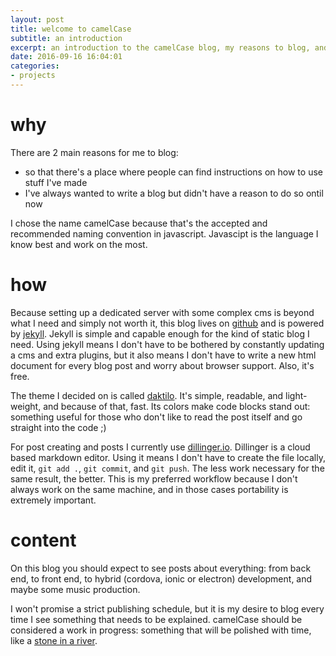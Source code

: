 ```yaml
---
layout: post
title: welcome to camelCase
subtitle: an introduction
excerpt: an introduction to the camelCase blog, my reasons to blog, and the way I go about it
date: 2016-09-16 16:04:01
categories:
- projects
---
```


# why

There are 2 main reasons for me to blog:


- so that there's a place where people can find instructions on how to use stuff I've made
- I've always wanted to write a blog but didn't have a reason to do so ontil now

I chose the name camelCase because that's the accepted and recommended naming convention in javascript. Javascipt is the language I know best and work on the most.

# how

Because setting up a dedicated server with some complex cms is beyond what I need and simply not worth it, this blog lives on [github](https://github.com/obedm503/obedm503.github.io/) and is powered by [jekyll](https://jekyllrb.com). Jekyll is simple and capable enough for the kind of static blog I need. Using jekyll means I don't have to be bothered by constantly updating a cms and extra plugins, but it also means I don't have to write a new html document for every blog post and worry about browser support. Also, it's free.

The theme I decided on is called [daktilo](http://daktilo.github.io/). It's simple, readable, and light-weight, and because of that, fast. Its colors make code blocks stand out: something useful for those who don't like to read the post itself and go straight into the code ;)

For post creating and posts I currently use [dillinger.io](http://dillinger.io/). Dillinger is a cloud based markdown editor. Using it means I don't have to create the file locally, edit it, ``git add .``, ``git commit``, and ``git push``. The less work necessary for the same result, the better. This is my preferred workflow because I don't always work on the same machine, and in those cases portability is extremely important.

# content

On this blog you should expect to see posts about everything: from back end, to front end, to hybrid (cordova, ionic or electron) development, and maybe some music production.

I won't promise a strict publishing schedule, but it is my desire to blog every time I see something that needs to be explained. camelCase should be considered a work in progress: something that will be polished with time, like a [stone in a river](https://en.wikipedia.org/wiki/Tumble_finishing).

